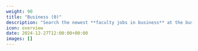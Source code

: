```yaml
---
weight: 90
title: "Business (0)"
description: "Search the newest **faculty jobs in business** at the business schools and universities. Business Schools Jobs is listing 0 faculty positions now."
icon: overview
date: 2024-12-27T12:00:00+00:00
images: []
---
```



